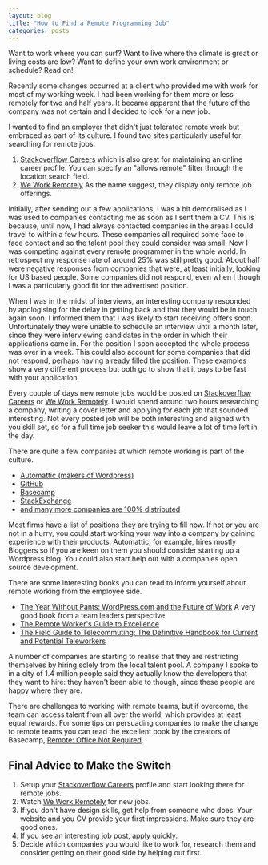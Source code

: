 ```yaml
---
layout: blog
title: "How to Find a Remote Programming Job"
categories: posts
---
```


Want to work where you can surf? Want to live where the climate is great or living costs are low? Want to define your own work environment or schedule? Read on!

Recently some changes occurred at a client who provided me with work for most of my working week. I had been working for them more or less remotely for two and half years. It became apparent that the future of the company was not certain and I decided to look for a new job.

I wanted to find an employer that didn't just tolerated remote work but embraced as part of its culture. I found two sites particularly useful for searching for remote jobs. 

1. [Stackoverflow Careers](https://careers.stackoverflow.com) which is also great for maintaining an online career profile. You can specify an "allows remote" filter through the location search field.
1. [We Work Remotely](https://weworkremotely.com/) As the name suggest, they display only remote job offerings.

Initially, after sending out a few applications, I was a bit demoralised as I was used to companies contacting me as soon as I sent them a CV. This is because, until now, I had always contacted companies in the areas I could travel to within a few hours. These companies all required some face to face contact and so the talent pool they could consider was small. Now I was competing against every remote programmer in the whole world. In retrospect my response rate of around 25% was still pretty good. About half were negative responses from companies that were, at least initially, looking for US based people. Some companies did not respond, even when I though I was a particularly good fit for the advertised position. 

When I was in the midst of interviews, an interesting company responded by apologising for the delay in getting back and that they would be in touch again soon. I informed them that I was likely to start receiving offers soon. Unfortunately they were unable to schedule an interview until a month later, since they were interviewing candidates in the order in which their applications came in. For the position I soon accepted the whole process was over in a week. This could also account for some companies that did not respond, perhaps having already filled the position. These examples show a very different process but both go to show that it pays to be fast with your application.

Every couple of days new remote jobs would be posted on [Stackoverflow Careers](https://careers.stackoverflow.com) or [We Work Remotely](https://weworkremotely.com/). I would spend around two hours researching a company, writing a cover letter and applying for each job that sounded interesting. Not every posted job will be both interesting and aligned with you skill set, so for a full time job seeker this would leave a lot of time left in the day.

There are quite a few companies at which remote working is part of the culture.

- [Automattic (makers of Wordpress)](http://automattic.com/work-with-us/)
- [GitHub](https://github.com/about/jobs)
- [Basecamp](https://basecamp.com/about)
- [StackExchange](http://blog.stackoverflow.com/2013/02/why-we-still-believe-in-working-remotely/)
- [and many more companies are 100% distributed](http://scottberkun.com/2013/how-many-companies-are-100-distributed/)

Most firms have a list of positions they are trying to fill now. If not or you are not in a hurry, you could start working your way into a company by gaining experience with their products. Automattic, for example, hires mostly Bloggers so if you are keen on them you should consider starting up a Wordpress blog. You could also start help out with a companies open source development.

There are some interesting books you can read to inform yourself about remote working from the employee side.

- <a href="http://www.amazon.com/gp/product/B00DVJXI4M/ref=as_li_tl?ie=UTF8&camp=1789&creative=390957&creativeASIN=B00DVJXI4M&linkCode=as2&tag=onato-20&linkId=LXZHS7VA6N3JVDPK">The Year Without Pants: WordPress.com and the Future of Work</a> A very good book from a team leaders perspective<img src="http://ir-na.amazon-adsystem.com/e/ir?t=onato-20&l=as2&o=1&a=B00DVJXI4M" width="1" height="1" border="0" alt="" style="border:none !important; margin:0px !important;" />
- <a href="http://www.amazon.com/gp/product/B00IXAS5CY/ref=as_li_tl?ie=UTF8&camp=1789&creative=390957&creativeASIN=B00IXAS5CY&linkCode=as2&tag=onato-20&linkId=PMK5AFFIVVKTKAQD">The Remote Worker's Guide to Excellence</a><img src="http://ir-na.amazon-adsystem.com/e/ir?t=onato-20&l=as2&o=1&a=B00IXAS5CY" width="1" height="1" border="0" alt="" style="border:none !important; margin:0px !important;" />
- <a href="http://www.amazon.com/gp/product/B007XF35HK/ref=as_li_tl?ie=UTF8&camp=1789&creative=390957&creativeASIN=B007XF35HK&linkCode=as2&tag=onato-20&linkId=OSNKRKCMFGPRXKFZ">The Field Guide to Telecommuting: The Definitive Handbook for Current and Potential Teleworkers</a><img src="http://ir-na.amazon-adsystem.com/e/ir?t=onato-20&l=as2&o=1&a=B007XF35HK" width="1" height="1" border="0" alt="" style="border:none !important; margin:0px !important;" />

A number of companies are starting to realise that they are restricting themselves by hiring solely from the local talent pool. A company I spoke to in a city of 1.4 million people said they actually know the developers that they want to hire: they haven't been able to though, since these people are happy where they are. 

There are challenges to working with remote teams, but if overcome, the team can access talent from all over the world, which provides at least equal rewards. For some tips on persuading companies to make the change to remote teams you can read the excellent book by the creators of Basecamp, <a href="http://www.amazon.com/gp/product/0804137501/ref=as_li_tl?ie=UTF8&camp=1789&creative=390957&creativeASIN=0804137501&linkCode=as2&tag=onato-20&linkId=5KNCKZF2C25ATJHQ">Remote: Office Not Required</a><img src="http://ir-na.amazon-adsystem.com/e/ir?t=onato-20&l=as2&o=1&a=0804137501" width="1" height="1" border="0" alt="" style="border:none !important; margin:0px !important;" />. 

## Final Advice to Make the Switch
1. Setup your [Stackoverflow Careers](https://careers.stackoverflow.com) profile and start looking there for remote jobs.
1. Watch [We Work Remotely](https://weworkremotely.com/) for new jobs.
1. If you don't have design skills, get help from someone who does. Your website and you CV provide your first impressions. Make sure they are good ones.
1. If you see an interesting job post, apply quickly.
1. Decide which companies you would like to work for, research them and consider getting on their good side by helping out first.


